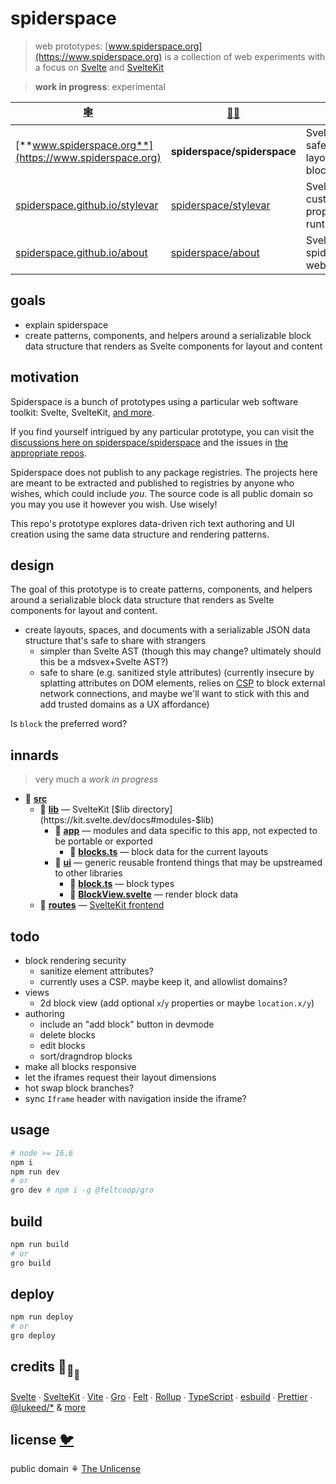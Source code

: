 # spiderspace

> web prototypes: [www.spiderspace.org](https://www.spiderspace.org) is a collection of
> web experiments with a focus on
> [Svelte](https://github.com/sveltejs/svelte) and [SvelteKit](https://github.com/sveltejs/kit)

> **work in progress**: experimental

| [🕸️](https://www.spiderspace.org)                                        | [🐙🐱](https://github.com/spiderspace)                          | 🧪                                                                          |
| ------------------------------------------------------------------------ | --------------------------------------------------------------- | --------------------------------------------------------------------------- |
| [**www.spiderspace.org**](https://www.spiderspace.org)                   | **spiderspace/spiderspace**                                     | Svelte; safe&serializable layout&content blocks                             |
| [spiderspace.github.io/stylevar](https://spiderspace.github.io/stylevar) | [spiderspace/stylevar](https://github.com/spiderspace/stylevar) | Svelte; CSS custom properties in runtime JS                                 |
| [spiderspace.github.io/about](https://spiderspace.github.io/about)       | [spiderspace/about](https://github.com/spiderspace/about)       | Svelte+[iconify](https://github.com/iconify); spiderspace is web prototypes |

## goals

- explain spiderspace
- create patterns, components, and helpers around
  a serializable block data structure that renders as Svelte components for layout and content

## motivation

Spiderspace is a bunch of prototypes using a particular web software toolkit:
Svelte, SvelteKit, [and more](#credits-).

If you find yourself intrigued by any particular prototype, you can visit the
[discussions here on spiderspace/spiderspace](https://github.com/spiderspace/spiderspace/discussions)
and the issues in [the appropriate repos](https://github.com/spiderspace).

Spiderspace does not publish to any package registries.
The projects here are meant to be extracted and published to registries by anyone who wishes,
which could include _you_.
The source code is all public domain so you may you use it however you wish. Use wisely!

This repo's prototype explores data-driven rich text authoring and UI creation
using the same data structure and rendering patterns.

## design

The goal of this prototype is to create patterns, components, and helpers around
a serializable block data structure that renders as Svelte components for layout and content.

- create layouts, spaces, and documents with a serializable JSON data structure
  that's safe to share with strangers
  - simpler than Svelte AST (though this may change? ultimately should this be a mdsvex+Svelte AST?)
  - safe to share (e.g. sanitized style attributes)
    (currently insecure by splatting attributes on DOM elements, relies on
    [CSP](https://developer.mozilla.org/en-US/docs/Web/HTTP/Headers/Content-Security-Policy)
    to block external network connections,
    and maybe we'll want to stick with this and add trusted domains as a UX affordance)

Is `block` the preferred word?

## innards

> very much a _work in progress_

- 📁 **[src](/src)**
  - 📁 **[lib](/src/lib)** — SvelteKit [$lib directory](https://kit.svelte.dev/docs#modules-$lib)
    - 📁 **[app](/src/lib/app)** — modules and data specific to this app, not expected to be portable or exported
      - 🔷 **[blocks.ts](/src/lib/app/blocks.ts)** — block data for the current layouts
    - 📁 **[ui](/src/lib/ui)** — generic reusable frontend things that may be upstreamed to other libraries
      - 🔷 **[block.ts](/src/lib/ui/block.ts)** — block types
      - 🔶 **[BlockView.svelte](/src/lib/ui/BlockView.svelte)** — render block data
  - 📁 **[routes](/src/routes)** — [SvelteKit frontend](https://kit.svelte.dev/docs#routing)

## todo

- block rendering security
  - sanitize element attributes?
  - currently uses a CSP. maybe keep it, and allowlist domains?
- views
  - 2d block view (add optional `x`/`y` properties or maybe `location.x/y`)
- authoring
  - include an "add block" button in devmode
  - delete blocks
  - edit blocks
  - sort/dragndrop blocks
- make all blocks responsive
- let the iframes request their layout dimensions
- hot swap block branches?
- sync `Iframe` header with navigation inside the iframe?

## usage

```bash
# node >= 16.6
npm i
npm run dev
# or
gro dev # npm i -g @feltcoop/gro
```

## build

```bash
npm run build
# or
gro build
```

## deploy

```bash
npm run deploy
# or
gro deploy
```

## credits 🐢<sub>🐢</sub><sub><sub>🐢</sub></sub>

[Svelte](https://github.com/sveltejs/svelte) ∙
[SvelteKit](https://github.com/sveltejs/kit) ∙
[Vite](https://github.com/vitejs/vite) ∙
[Gro](https://github.com/feltcoop/gro) ∙
[Felt](https://github.com/feltcoop/felt) ∙
[Rollup](https://github.com/rollup/rollup) ∙
[TypeScript](https://github.com/microsoft/TypeScript) ∙
[esbuild](https://github.com/evanw/esbuild) ∙
[Prettier](https://github.com/prettier/prettier) ∙
[@lukeed\/\*](https://github.com/lukeed)
& [more](package.json)

## license [🐦](https://wikipedia.org/wiki/Free_and_open-source_software)

public domain ⚘ [The Unlicense](license)
